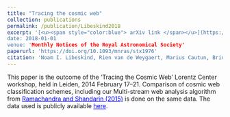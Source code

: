 ```yaml
---
title: "Tracing the cosmic web"
collection: publications
permalink: /publication/Libeskind2018
excerpt: '[<u><span style="color:blue"> arXiv link </span></u>](https://arxiv.org/abs/1705.03021)
date: 2018-01-01
venue: 'Monthly Notices of the Royal Astronomical Society'
paperurl: 'https://doi.org/10.1093/mnras/stx1976'
citation: 'Noam I. Libeskind, Rien van de Weygaert, Marius Cautun, Bridget Falck, Elmo Tempel, Tom Abel, Mehmet Alpaslan, Miguel A. Aragón-Calvo, Jaime E. Forero-Romero, Roberto Gonzalez, Stefan Gottlöber, Oliver Hahn, Wojciech A. Hellwing, Yehuda Hoffman, Bernard J. T. Jones, Francisco Kitaura, Alexander Knebe, Serena Manti, Mark Neyrinck, Sebastián E. Nuza, Nelson Padilla, Erwin Platen, <b> Nesar Ramachandra </b>, Aaron Robotham, Enn Saar, Sergei Shandarin, Matthias Steinmetz, Radu S. Stoica, Thierry Sousbie, Gustavo Yepes; Tracing the cosmic web, <i> Monthly Notices of the Royal Astronomical Society </i>, Volume 473, Issue 1, 1 January 2018, Pages 1195–1217'
---
```


This paper is the outcome of the ‘Tracing the Cosmic Web’ Lorentz Center workshop, held in Leiden, 2014 February 17–21. Comparison of cosmic web classification schemes, including our Multi-stream web analysis algorithm from <a href="https://arxiv.org/abs/1412.7768" style="color:blue">Ramachandra and Shandarin (2015)</a> is done on the same data. The data used is publicly available <a href="https://data.aip.de/tracingthecosmicweb/" style="color:blue">here</a>.
